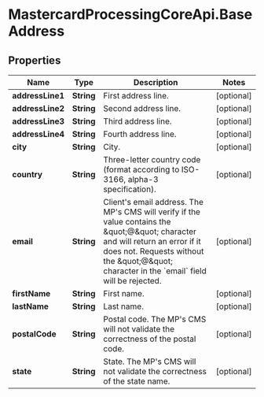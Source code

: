 # MastercardProcessingCoreApi.BaseAddress

## Properties

Name | Type | Description | Notes
------------ | ------------- | ------------- | -------------
**addressLine1** | **String** | First address line.  | [optional] 
**addressLine2** | **String** | Second address line.  | [optional] 
**addressLine3** | **String** | Third address line.  | [optional] 
**addressLine4** | **String** | Fourth address line.  | [optional] 
**city** | **String** | City.  | [optional] 
**country** | **String** | Three-letter country code (format according to ISO-3166, alpha-3 specification).  | [optional] 
**email** | **String** | Client&#39;s email address. The MP&#39;s CMS will verify if the value contains the \&quot;@\&quot; character and will return an error if it does not. Requests without the \&quot;@\&quot; character in the &#x60;email&#x60; field will be rejected.  | [optional] 
**firstName** | **String** | First name.  | [optional] 
**lastName** | **String** | Last name.  | [optional] 
**postalCode** | **String** | Postal code. The MP&#39;s CMS will not validate the correctness of the postal code.  | [optional] 
**state** | **String** | State. The MP&#39;s CMS will not validate the correctness of the state name.  | [optional] 



